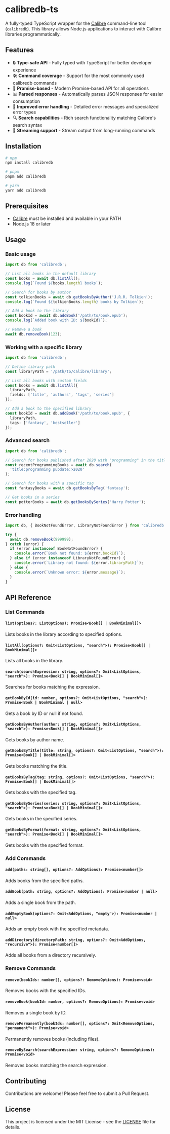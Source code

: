 # calibredb-ts

A fully-typed TypeScript wrapper for the [Calibre](https://calibre-ebook.com/) command-line tool (`calibredb`). This library allows Node.js applications to interact with Calibre libraries programmatically.

## Features

- 🔒 **Type-safe API** - Fully typed with TypeScript for better developer experience
- 🛠️ **Command coverage** - Support for the most commonly used calibredb commands
- 🔄 **Promise-based** - Modern Promise-based API for all operations
- 📊 **Parsed responses** - Automatically parses JSON responses for easier consumption
- 🐞 **Improved error handling** - Detailed error messages and specialized error types
- 🔍 **Search capabilities** - Rich search functionality matching Calibre's search syntax
- 🔄 **Streaming support** - Stream output from long-running commands

## Installation

```bash
# npm
npm install calibredb

# pnpm
pnpm add calibredb

# yarn
yarn add calibredb
```

## Prerequisites

- [Calibre](https://calibre-ebook.com/) must be installed and available in your PATH
- Node.js 18 or later

## Usage

### Basic usage

```typescript
import db from 'calibredb';

// List all books in the default library
const books = await db.listAll();
console.log(`Found ${books.length} books`);

// Search for books by author
const tolkienBooks = await db.getBooksByAuthor('J.R.R. Tolkien');
console.log(`Found ${tolkienBooks.length} books by Tolkien`);

// Add a book to the library
const bookId = await db.addBook('/path/to/book.epub');
console.log(`Added book with ID: ${bookId}`);

// Remove a book
await db.removeBook(123);
```

### Working with a specific library

```typescript
import db from 'calibredb';

// Define library path
const libraryPath = '/path/to/calibre/library';

// List all books with custom fields
const books = await db.listAll({
  libraryPath,
  fields: ['title', 'authors', 'tags', 'series']
});

// Add a book to the specified library
const bookId = await db.addBook('/path/to/book.epub', { 
  libraryPath,
  tags: ['fantasy', 'bestseller']
});
```

### Advanced search

```typescript
import db from 'calibredb';

// Search for books published after 2020 with "programming" in the title
const recentProgrammingBooks = await db.search(
  'title:programming pubdate:>2020'
);

// Search for books with a specific tag
const fantasyBooks = await db.getBooksByTag('fantasy');

// Get books in a series
const potterBooks = await db.getBooksBySeries('Harry Potter');
```

### Error handling

```typescript
import db, { BookNotFoundError, LibraryNotFoundError } from 'calibredb';

try {
  await db.removeBook(999999);
} catch (error) {
  if (error instanceof BookNotFoundError) {
    console.error(`Book not found: ${error.bookId}`);
  } else if (error instanceof LibraryNotFoundError) {
    console.error(`Library not found: ${error.libraryPath}`);
  } else {
    console.error(`Unknown error: ${error.message}`);
  }
}
```

## API Reference

### List Commands

#### `list(options?: ListOptions): Promise<Book[] | BookMinimal[]>`

Lists books in the library according to specified options.

#### `listAll(options?: Omit<ListOptions, "search">): Promise<Book[] | BookMinimal[]>`

Lists all books in the library.

#### `search(searchExpression: string, options?: Omit<ListOptions, "search">): Promise<Book[] | BookMinimal[]>`

Searches for books matching the expression.

#### `getBookById(id: number, options?: Omit<ListOptions, "search">): Promise<Book | BookMinimal | null>`

Gets a book by ID or null if not found.

#### `getBooksByAuthor(author: string, options?: Omit<ListOptions, "search">): Promise<Book[] | BookMinimal[]>`

Gets books by author name.

#### `getBooksByTitle(title: string, options?: Omit<ListOptions, "search">): Promise<Book[] | BookMinimal[]>`

Gets books matching the title.

#### `getBooksByTag(tag: string, options?: Omit<ListOptions, "search">): Promise<Book[] | BookMinimal[]>`

Gets books with the specified tag.

#### `getBooksBySeries(series: string, options?: Omit<ListOptions, "search">): Promise<Book[] | BookMinimal[]>`

Gets books in the specified series.

#### `getBooksByFormat(format: string, options?: Omit<ListOptions, "search">): Promise<Book[] | BookMinimal[]>`

Gets books with the specified format.

### Add Commands

#### `add(paths: string[], options?: AddOptions): Promise<number[]>`

Adds books from the specified paths.

#### `addBook(path: string, options?: AddOptions): Promise<number | null>`

Adds a single book from the path.

#### `addEmptyBook(options?: Omit<AddOptions, "empty">): Promise<number | null>`

Adds an empty book with the specified metadata.

#### `addDirectory(directoryPath: string, options?: Omit<AddOptions, "recursive">): Promise<number[]>`

Adds all books from a directory recursively.

### Remove Commands

#### `remove(bookIds: number[], options?: RemoveOptions): Promise<void>`

Removes books with the specified IDs.

#### `removeBook(bookId: number, options?: RemoveOptions): Promise<void>`

Removes a single book by ID.

#### `removePermanently(bookIds: number[], options?: Omit<RemoveOptions, "permanent">): Promise<void>`

Permanently removes books (including files).

#### `removeBySearch(searchExpression: string, options?: RemoveOptions): Promise<void>`

Removes books matching the search expression.

## Contributing

Contributions are welcome! Please feel free to submit a Pull Request.

## License

This project is licensed under the MIT License - see the [LICENSE](LICENSE) file for details.
